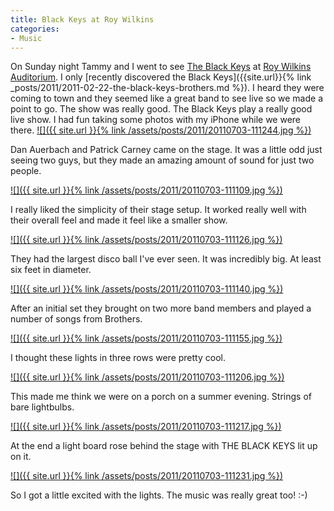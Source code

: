 ```yaml
---
title: Black Keys at Roy Wilkins
categories:
- Music
---
```


On Sunday night Tammy and I went to see [The Black Keys](http://www.theblackkeys.com/) at [Roy Wilkins Auditorium](http://www.theroy.org/). I only [recently discovered the Black Keys]({{site.url}}{% link _posts/2011/2011-02-22-the-black-keys-brothers.md %}). I heard they were coming to town and they seemed like a great band to see live so we made a point to go. The show was really good. The Black Keys play a really good live show. I had fun taking some photos with my iPhone while we were there.
[![]({{ site.url }}{% link /assets/posts/2011/20110703-111244.jpg %})](http://thingelstad.com/s/black-keys-at-roy-wilkins/20110703-111244-jpg/img)

<!-- more -->
Dan Auerbach and Patrick Carney came on the stage. It was a little odd just seeing two guys, but they made an amazing amount of sound for just two people.

[![]({{ site.url }}{% link /assets/posts/2011/20110703-111109.jpg %})](http://thingelstad.com/s/black-keys-at-roy-wilkins/20110703-111109-jpg/img)

I really liked the simplicity of their stage setup. It worked really well with their overall feel and made it feel like a smaller show.

[![]({{ site.url }}{% link /assets/posts/2011/20110703-111126.jpg %})](http://thingelstad.com/s/black-keys-at-roy-wilkins/20110703-111126-jpg/img)

They had the largest disco ball I've ever seen. It was incredibly big. At least six feet in diameter.

[![]({{ site.url }}{% link /assets/posts/2011/20110703-111140.jpg %})](http://thingelstad.com/s/black-keys-at-roy-wilkins/20110703-111140-jpg/img)

After an initial set they brought on two more band members and played a number of songs from Brothers.

[![]({{ site.url }}{% link /assets/posts/2011/20110703-111155.jpg %})](http://thingelstad.com/s/black-keys-at-roy-wilkins/20110703-111155-jpg/img)

I thought these lights in three rows were pretty cool.

[![]({{ site.url }}{% link /assets/posts/2011/20110703-111206.jpg %})](http://thingelstad.com/s/black-keys-at-roy-wilkins/20110703-111206-jpg/img)

This made me think we were on a porch on a summer evening. Strings of bare lightbulbs.

[![]({{ site.url }}{% link /assets/posts/2011/20110703-111217.jpg %})](http://thingelstad.com/s/black-keys-at-roy-wilkins/20110703-111217-jpg/img)

At the end a light board rose behind the stage with THE BLACK KEYS lit up on it.

[![]({{ site.url }}{% link /assets/posts/2011/20110703-111231.jpg %})](http://thingelstad.com/s/black-keys-at-roy-wilkins/20110703-111231-jpg/img)

So I got a little excited with the lights. The music was really great too! :-)
